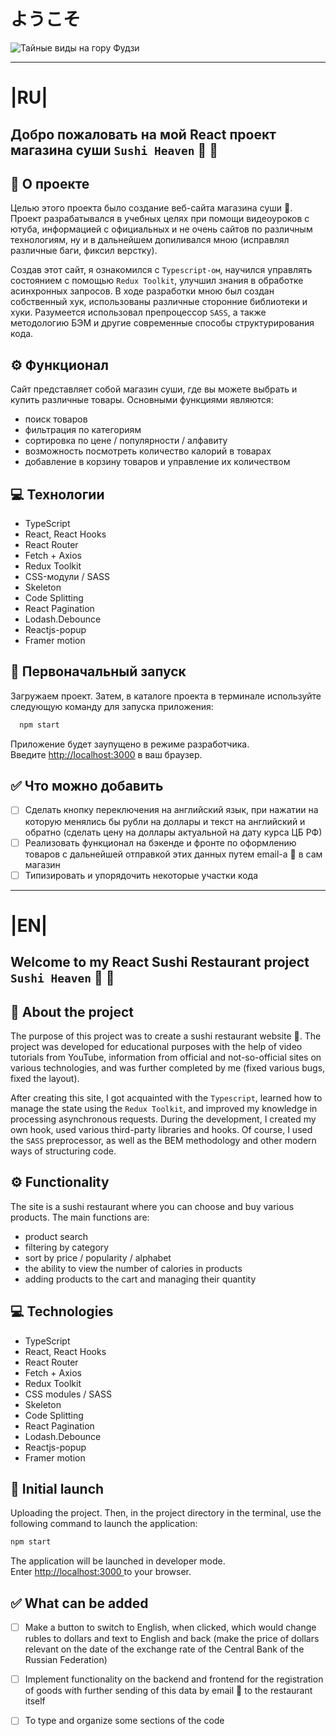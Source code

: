 # ようこそ
![Тайные виды на гору Фудзи](src/assets/fuji.gif)
_________
# |RU|

##  Добро пожаловать на мой **React** проект магазина суши  **`Sushi Heaven`** 🍣 🤗

## 📝 О проекте

Целью этого проекта было создание веб-сайта магазина суши 🍱. Проект разрабатывался в учебных целях при помощи видеоуроков с ютуба, информацией с официальных и не очень сайтов по различным технологиям, ну и в дальнейшем допиливался 
мною (исправлял различные баги, фиксил верстку). 

Создав этот сайт, я ознакомился c `Typescript-ом`, научился управлять состоянием с помощью `Redux Toolkit`, улучшил знания в обработке асинхронных запросов. В ходе разработки мною был создан собственный хук,
использованы различные сторонние библиотеки и хуки. Разумеется использовал препроцессор `SASS`, а также методологию БЭМ и другие современные способы структурирования кода.

## ⚙️ Функционал
Сайт представляет собой магазин суши, где вы можете выбрать и купить различные товары. Основными функциями являются:
- поиск товаров
- фильтрация по категориям
- сортировка по цене / популярности / алфавиту
- возможность посмотреть количество калорий в товарах
- добавление в корзину товаров и управление их количеством

## 💻 Технологии

- TypeScript
- React, React Hooks
- React Router
- Fetch + Axios
- Redux Toolkit
- CSS-модули / SASS
- Skeleton
- Code Splitting
- React Pagination
- Lodash.Debounce
- Reactjs-popup
- Framer motion

## 🚀 Первоначальный запуск

Загружаем проект. Затем, в каталоге проекта в терминале используйте следующую команду для запуска приложения:

```bash
  npm start
```

Приложение будет заупущено в режиме разработчика.\
Введите [http://localhost:3000](http://localhost:3000) в ваш браузер.

## ✅ Что можно добавить

- [ ] Сделать кнопку переключения на английский язык, при нажатии на которую менялись бы рубли на доллары и текст на английский и обратно (сделать цену на доллары актуальной на дату курса ЦБ РФ)
- [ ] Реализовать функционал на бэкенде и фронте по оформлению товаров с дальнейшей отправкой этих данных путем email-а 📨 в сам магазин
- [ ] Типизировать и упорядочить некоторые участки кода

______________

# |EN|

## Welcome to my **React** Sushi Restaurant project **`Sushi Heaven`** 🍣 🤗

## 📝 About the project

The purpose of this project was to create a sushi restaurant website 🍱. The project was developed for educational purposes with the help of video tutorials from YouTube, information from official and not-so-official sites on various 
technologies, and was further completed
by me (fixed various bugs, fixed the layout).

After creating this site, I got acquainted with the `Typescript`, learned how to manage the state using the `Redux Toolkit`, and improved my knowledge in processing asynchronous requests. During the development, I created my own hook,
used various third-party libraries and hooks. Of course, I used the `SASS` preprocessor, as well as the BEM methodology and other modern ways of structuring code.

## ⚙️ Functionality
The site is a sushi restaurant where you can choose and buy various products. The main functions are:
- product search
- filtering by category
- sort by price / popularity / alphabet
- the ability to view the number of calories in products
- adding products to the cart and managing their quantity

## 💻 Technologies

- TypeScript
- React, React Hooks
- React Router
- Fetch + Axios
- Redux Toolkit
- CSS modules / SASS
- Skeleton
- Code Splitting
- React Pagination
- Lodash.Debounce
- Reactjs-popup 
- Framer motion

## 🚀 Initial launch

Uploading the project. Then, in the project directory in the terminal, use the following command to launch the application:

```bash
npm start
```

The application will be launched in developer mode.\
Enter [http://localhost:3000 ](http://localhost:3000 ) to your browser.

## ✅ What can be added

- [ ] Make a button to switch to English, when clicked, which would change rubles to dollars and text to English and back (make the price of dollars relevant on the date of the exchange rate of the Central Bank of the Russian Federation)
- [ ] Implement functionality on the backend and frontend for the registration of goods with further sending of this data by email 📨 to the restaurant itself
- [ ] To type and organize some sections of the code

